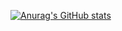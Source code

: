 [![Anurag's GitHub stats](https://github-readme-stats.vercel.app/api?username=ase1997&show_icons=true&theme=aura)](https://github.com/anuraghazra/github-readme-stats)
